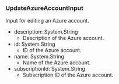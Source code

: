 ### UpdateAzureAccountInput
Input for editing an Azure account.

- description: System.String
  - Description of the Azure account.
- id: System.String
  - ID of the Azure account.
- name: System.String
  - Name of the Azure account.
- subscriptionId: System.String
  - Subscription ID of the Azure account.
